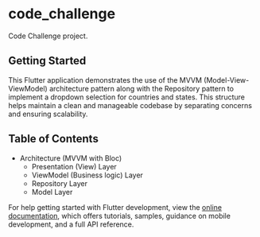 # code_challenge

Code Challenge project.

## Getting Started

This Flutter application demonstrates the use of the MVVM (Model-View-ViewModel) architecture pattern along with the Repository pattern to implement a dropdown selection for countries and states. This structure helps maintain a clean and manageable codebase by separating concerns and ensuring scalability.

## Table of Contents

<!-- toc -->
- Architecture (MVVM with Bloc)
    - Presentation (View) Layer 
    - ViewModel (Business logic) Layer
    - Repository Layer
    - Model Layer
<!-- tocstop -->

For help getting started with Flutter development, view the
[online documentation](https://docs.flutter.dev/), which offers tutorials,
samples, guidance on mobile development, and a full API reference.
